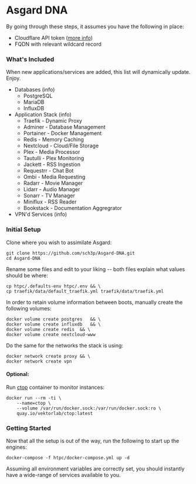 # Asgard DNA
By going through these steps, it assumes you have the following in place:

 - Cloudflare API token ([more info](https://developers.cloudflare.com/api/tokens/create))
 - FQDN with relevant wildcard record

### What's Included
When new applications/services are added, this list will dynamically update. Enjoy.
 - Databases (info)
    - PostgreSQL
    - MariaDB
    - InfluxDB
 - Application Stack (info)
    - Traefik - Dynamic Proxy
    - Adminer - Database Management
    - Portainer - Docker Management
    - Redis - Memory Caching
    - Nextcloud - Cloud/File Storage
    - Plex - Media Processor
    - Tautulli - Plex Monitoring
    - Jackett - RSS Ingestion
    - Requestrr - Chat Bot
    - Ombi - Media Requesting
    - Radarr - Movie Manager
    - Lidarr - Audio Manager
    - Sonarr - TV Manager
    - Miniflux - RSS Reader
    - Bookstack - Documentation Aggregrator
 - VPN'd Services (info)
    

### Initial Setup
Clone where you wish to assimilate Asgard:

    git clone https://github.com/sch3p/Asgard-DNA.git
    cd Asgard-DNA

Rename some files and edit to your liking -- both files explain what values should be where:

    cp htpc/.defaults-env htpc/.env && \
    cp traefik/data/default_traefik.yml traefik/data/traefik.yml

In order to retain volume information between boots, manually create the following volumes:

    docker volume create postgres 	&& \
    docker volume create influxdb 	&& \
    docker volume create redis 	&& \
    docker volume create nextcloud-www

Do the same for the networks the stack is using:

    docker network create proxy && \
    docker network create vpn

#### Optional:
Run [ctop](https://github.com/bcicen/ctop) container to monitor instances:

    docker run --rm -ti \
	    --name=ctop \
	    --volume /var/run/docker.sock:/var/run/docker.sock:ro \
	    quay.io/vektorlab/ctop:latest

### Getting Started
Now that all the setup is out of the way, run the following to start up the engines:

    docker-compose -f htpc/docker-compose.yml up -d
Assuming all environment variables are correctly set, you should instantly have a wide-range of services available to you. 

